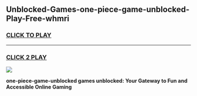 
## Unblocked-Games-one-piece-game-unblocked-Play-Free-whmri
<h3>
<a href="https://premium76.site?title=one-piece-game-unblocked&ref=21A">CLICK TO PLAY</a></h3>
<hr>

<h3>
<a href="https://premium76.site?title=one-piece-game-unblocked&ref=21A">CLICK 2 PLAY</a>
  
</h3>

<a href="https://premium76.site?title=one-piece-game-unblocked&ref=21A"><img src="https://clearcache.store/games.png"></a>


**one-piece-game-unblocked games unblocked: Your Gateway to Fun and Accessible Online Gaming**
